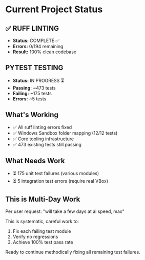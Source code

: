 # Current Project Status

## ✅ RUFF LINTING
- **Status:** COMPLETE ✅
- **Errors:** 0/194 remaining
- **Result:** 100% clean codebase

## PYTEST TESTING  
- **Status:** IN PROGRESS ⏳
- **Passing:** ~473 tests
- **Failing:** ~175 tests
- **Errors:** ~5 tests

## What's Working
- ✅ All ruff linting errors fixed
- ✅ Windows Sandbox folder mapping (12/12 tests)
- ✅ Core tooling infrastructure
- ✅ 473 existing tests still passing

## What Needs Work
- ⏳ 175 unit test failures (various modules)
- ⏳ 5 integration test errors (require real VBox)

## This is Multi-Day Work
Per user request: "will take a few days at ai speed, max"

This is systematic, careful work to:
1. Fix each failing test module
2. Verify no regressions
3. Achieve 100% test pass rate

Ready to continue methodically fixing all remaining test failures.



